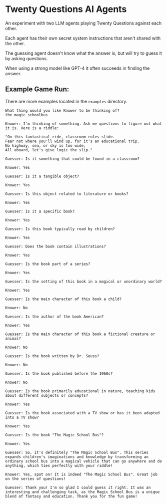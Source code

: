 # Twenty Questions AI Agents

An experiment with two LLM agents playing Twenty Questions against each other.

Each agent has their own secret system instructions that aren't shared with the other.

The guessing agent doesn't know what the answer is, but will try to guess it by asking questions.

When using a strong model like GPT-4 it often succeeds in finding the answer.

## Example Game Run:

There are more examples located in the `examples` directory.

```
What thing would you like Knower to be thinking of?
the magic schoolbus

Knower: I'm thinking of something. Ask me questions to figure out what it is. Here is a riddle:

"On this fantastical ride, classroom rules slide.
Fear not where you'll wind up, for it's an educational trip.
No highway, sea, or sky is too wide,
All aboard, let's give logic the slip."

Guesser: Is it something that could be found in a classroom?

Knower: Yes

Guesser: Is it a tangible object?

Knower: Yes

Guesser: Is this object related to literature or books?

Knower: Yes

Guesser: Is it a specific book?

Knower: Yes

Guesser: Is this book typically read by children?

Knower: Yes

Guesser: Does the book contain illustrations?

Knower: Yes

Guesser: Is the book part of a series?

Knower: Yes

Guesser: Is the setting of this book in a magical or unordinary world?

Knower: Yes

Guesser: Is the main character of this book a child?

Knower: No

Guesser: Is the author of the book American?

Knower: Yes

Guesser: Is the main character of this book a fictional creature or animal?

Knower: No

Guesser: Is the book written by Dr. Seuss?

Knower: No

Guesser: Is the book published before the 1960s?

Knower: No

Guesser: Is the book primarily educational in nature, teaching kids about different subjects or concepts?

Knower: Yes

Guesser: Is the book associated with a TV show or has it been adapted into a TV show?

Knower: Yes

Guesser: Is the book "The Magic School Bus"?

Knower: Yes

Guesser: So, it's definitely "The Magic School Bus". This series expands children's imaginations and knowledge by transforming an ordinary school bus into a magical vehicle that can go anywhere and do anything, which ties perfectly with your riddle!

Knower: Yes, spot on! It is indeed "The Magic School Bus". Great job on the series of questions!

Guesser: Thank you! I'm so glad I could guess it right. It was an interesting and challenging task, as the Magic School Bus is a unique blend of fantasy and education. Thank you for the fun game!
```
